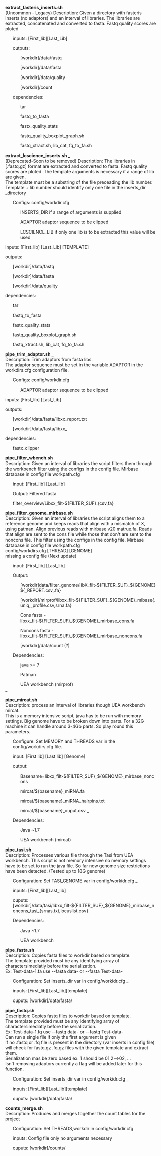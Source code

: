<ul><strong>extract_fasteris_inserts.sh</strong>
<br>(Uncommon - Legacy) Description: Given a directory with fasteris inserts (no adaptors) and an interval of libraries. The libraries are extracted, concatenated and converted to fasta.  
Fastq quality scores are ploted
<ul>inputs: [First_lib][Last_Lib] </ul>
<ul>outputs: 
  <ul>[workdir]/data/fastq</ul>
  <ul>[workdir]/data/fasta</ul>
  <ul>[workdir]/data/quality</ul> 
  <ul>[workdir]/count </ul>
</ul>
<ul>dependencies:
  <ul>tar</ul>
  <ul>fastq_to_fasta</ul>
  <ul>fastx_quality_stats</ul>
  <ul>fastq_quality_boxplot_graph.sh</ul>
  <ul>fastq_xtract.sh, lib_cat, fq_to_fa.sh</ul>
</ul>
</ul>

<ul><strong>extract_lcscience_inserts.sh _</strong>
<br>(Deprecated-Soon to be removed) Description: The libraries in [.fastq.gz] format are extracted and converted to fasta.  
Fastq quality scores are ploted. The template arguments is necessary if a range of lib are given.
<br>The template must be a substring of the file preceading the lib number. Template + lib number should identify only one file in the inserts_dir _directory  
<ul>Configs: config/workdir.cfg
    <ul>INSERTS_DIR if a range of arguments is supplied </ul>
    <ul>ADAPTOR adaptor sequence to be clipped</ul>
    <ul>LCSCIENCE_LIB if only one lib is to be extracted this value will be used</ul>
</ul>
</ul>
<ul>inputs: [First_lib] [Last_Lib] [TEMPLATE]</ul>
<ul>outputs: 
  <ul>[workdir]/data/fastq</ul>
  <ul>[workdir]/data/fasta</ul>
  <ul>[workdir]/data/quality</ul> 
</ul>
<ul>dependencies:
  <ul>tar</ul>
  <ul>fastq_to_fasta</ul>
  <ul>fastx_quality_stats</ul>
  <ul>fastq_quality_boxplot_graph.sh</ul>
  <ul>fastq_xtract.sh, lib_cat, fq_to_fa.sh</ul>
</ul>
</ul>
<ul><strong>pipe_trim_adaptor.sh _</strong>
<br>Description: Trim adaptors from fasta libs.
<br>The adaptor sequence must be set in the variable ADAPTOR in the workdirs.cfg configuration file. 
<ul>Configs: config/workdir.cfg
    <ul>ADAPTOR adaptor sequence to be clipped</ul>
</ul>
</ul>
<ul>inputs: [First_lib] [Last_Lib]</ul>
<ul>outputs:
  <ul>[workdir]/data/fasta/libxx_report.txt</ul>
  <ul>[workdir]/data/fasta/libxx_</ul> 
</ul>
<ul>dependencies:
  <ul>fastx_clipper</ul>
</ul>
</ul>

<ul><strong>pipe_filter_wbench.sh</strong>
  <br>Description: Given an interval of libraries the script filters them through the workbench filter using the configs in the config file.
Mirbase database in config file workpath.cfg
  <ul>input: [First_lib] [Last_lib]</ul>
  <ul>Output: Filtered fasta</ul> 
  <ul>filter_overview/Libxx_filt-${FILTER_SUF}.{csv,fa}</ul>
</ul>

<ul><strong>pipe_filter_genome_mirbase.sh</strong>
<br>Description: Given an interval of libraries the script aligns them to a reference genome and keeps reads that align with a mismatch of X, using patman.
Align previous reads with mirbase v20 matrue.fa. Reads that align are sent to the cons file while those that don't are sent to the noncons file. This filter using the configs in the config file.
Mirbase database in config file workpath.cfg
<br>config/workdirs.cfg [THREAD] [GENOME]
<br> missing a config file (Next update)
<ul>input: [First_lib] [Last_lib] </ul>
<ul>Output:
  <ul>[workdir]data/filter_genome/libX_filt-${FILTER_SUF}_${GENOME}${_REPORT.csv,.fa}</ul>
  <ul>[workdir]/mirprof/libxx_filt-${FILTER_SUF}_${GENOME}_mibase{.uniq,_profile.csv,srna.fa}</ul>
  <ul>Cons fasta - libxx_filt-${FILTER_SUF}_${GENOME}_mirbase_cons.fa</ul>
  <ul>Noncons fasta - libxx_filt-${FILTER_SUF}_${GENOME}_mirbase_noncons.fa</ul>
  <ul>[workdir]/data/count (?)</ul>
</ul>
<ul>Dependencies: 
  <ul> java >= 7</ul>
  <ul> Patman </ul>
  <ul> UEA workbench (mirprof)</ul>
</ul>_
</ul>

<ul><strong>pipe_mircat.sh</strong>
<br>Description: process an interval of libraries though UEA workbench mircat.
<br>This is a memory intensive script, java has to be run with memory settings. Big genome have to be broken down into parts. For a 32G machine it can handle around 3-4Gb parts. So play round this parameters.
<ul>Configure: Set MEMORY and THREADS var in the config/workdirs.cfg file.</ul>
<ul>input: [First lib] [Last lib] [Genome]</ul>
<ul>output:
  <ul>Basename=libxx_filt-${FILTER_SUF}_${GENOME}_mirbase_noncons</ul>
  <ul>mircat/${basename}_miRNA.fa</ul>
  <ul>mircat/${basename}_miRNA_hairpins.txt</ul>
  <ul>mircat/${basename}_ouput.csv _</ul>
</ul>
<ul>Dependencies:
  <ul>Java ~1.7</ul>
  <ul>UEA workbench (mircat)</ul>
</ul>
</ul>

<ul><strong>pipe_tasi.sh</strong>
<br>Description: Processes various file through the Tasi from UEA workbench. 
This script is not memory intensive no memory settings have to be set to run the java file. So far now genome size restrictions have been detected. (Tested up to 18G genome)
<ul>Configuration: Set TASI_GENOME var in config/workidr.cfg _</ul>
<ul>inputs: [First_lib][Last_lib]</ul>
<ul>ouputs: [workdir]/data/tasi/libxx_filt-${FILTER_SUF}_${GENOME}_mirbase_noncons_tasi_{srnas.txt,locuslist.csv}</ul>
<ul>Dependencies:
  <ul>Java ~1.7</ul>
  <ul>UEA workbench</ul>
</ul>
</ul>

<ul><strong>pipe_fasta.sh</strong>
  <br>Description: Copies fasta files to workdir based on template.
  <br>The template provided must be any identifying array of charactersimediatly before the serialization.
  <br>Ex: Test-data-1.fa use --fasta data- or --fasta Test-data-
  <ul>Configuration: Set inserts_dir var in config/workidr.cfg _</ul>
  <ul>inputs: [First_lib][Last_lib][template] </ul>
  <ul>ouputs: [workdir]/data/fasta/</ul>
</ul>

<ul><strong>pipe_fastq.sh</strong>
  <br>Description: Copies fastq files to workdir based on template.
  <br>The template provided must be any identifying array of   charactersimediatly before the serialization.
  <br>Ex: Test-data-1.fq use --fastq data- or --fastq Test-data- 
  <br>Can run a single file if only the first argument is given 
  <br>If no .fastq or .fq file is present in the directory (var inserts in config file) will check for fastq.gz .fq.gz files with the   given template and extract them.
  <br>Serialization mas be zero based ex: 1 should be 01 2-->02, ...
  <br>Isn't removing adaptors currently a flag will be added later for this function.
  <br>
  <ul>Configuration: Set inserts_dir var in config/workidr.cfg _</ul>
  <ul>inputs: [First_lib][Last_lib][template] </ul>
  <ul>ouputs: [workdir]/data/fasta/</ul>
</ul>

<ul><strong>counts_merge.sh</strong>
  <br>Description: Produces and merges together the count tables for the project
  <br>
  <ul>Configuration: Set THREADS,workdir in config/workdir.cfg</ul>
  <ul>inputs: Config file only no arguments necessary</ul>
  <ul>ouputs: [workdir]/counts/</ul>
</ul>